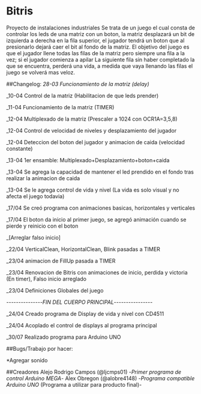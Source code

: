 ﻿# Bitris
Proyecto de instalaciones industriales
Se trata de un juego el cual consta de controlar los leds de una matriz con un boton, la matriz desplazará un bit de izquierda a derecha 
en la fila superior, el jugador tendrá un boton que al presionarlo dejará caer el bit al fondo de la matriz.
El objetivo del juego es que el jugador llene todas las filas de la matriz pero siempre una fila a la vez; si el jugador comienza a apilar
La siguiente fila sin haber completado la que se encuentra, perderá una vida, a medida que vaya llenando las filas el juego se volverá mas
veloz.

##Changelog:
_28-03 Funcionamiento de la matriz (delay)_

_10-04 Control de la matriz (Habilitacion de que leds prender)

_11-04 Funcionamiento de la matriz (TIMER)

_12-04 Multiplexado de la matriz (Prescaler a 1024 con OCR1A=3,5,8)

_12-04 Control de velocidad de niveles y desplazamiento del jugador

_12-04 Deteccion del boton del jugador y animacion de caida (velocidad constante)

_13-04 1er ensamble: Multiplexado+Desplazamiento+boton+caida

_13-04 Se agrega la capacidad de mantener el led prendido en el fondo tras realizar la animacion de caida

_13-04 Se le agrega control de vida y nivel (La vida es solo visual y no afecta el juego todavia)

_17/04 Se creó programa con animaciones basicas, horizontales y verticales

_17/04 El boton da inicio al primer juego, se agregó animación cuando se pierde y reinicio con el boton 

_[Arreglar falso inicio]

_22/04 VerticalClean, HorizontalClean, Blink pasadas a TIMER

_23/04 animacion de FillUp pasada a TIMER

_23/04 Renovacion de Bitris con animaciones de inicio, perdida y victoria (En timer), Falso inicio arreglado

_23/04 Definiciones Globales del juego

---------------*FIN DEL CUERPO PRINCIPAL*----------------

_24/04 Creado programa de Display de vida y nivel con CD4511

_24/04 Acoplado el control de displays al programa principal

_30/07 Realizado programa para Arduino UNO

##Bugs/Trabajo por hacer:

*Agregar sonido

##Creadores
Alejo Rodrigo Campos (@ljcmps01) -_Primer programa de control Arduino MEGA_-
Alex Obregon (@alobre4148) -_Programa compatible Arduino UNO_ (Programa a utilizar para producto final)-